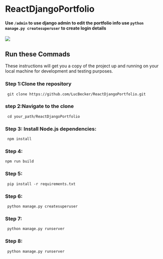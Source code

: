 # ReactDjangoPortfolio

####  Use `` /admin `` to use django admin to edit the portfolio info use   ` python manage.py createsuperuser `  to create login details

<kbd><img src="https://drive.google.com/uc?id=1-_NeW09HBpv5xTAzBOFQRqKegFxUEskU"  /></kbd>

## Run these Commads

 These instructions will get you a copy of the project up and running on your local machine for development and testing purposes.
### Step 1:Clone the repository
     git clone https://github.com/LucBecker/ReactDjangoPortfolio.git
### step 2:Navigate to the clone 
     cd your_path/ReactDjangoPortfolio
### Step 3: Install Node.js dependencies:
     npm install    
### Step 4:
    npm run build
### Step 5:
     pip install -r requirements.txt
### Step 6:
     python manage.py createsuperuser
### Step 7:
     python manage.py runserver
### Step 8:
     python manage.py runserver